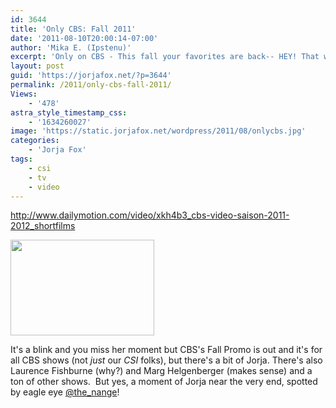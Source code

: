 ```yaml
---
id: 3644
title: 'Only CBS: Fall 2011'
date: '2011-08-10T20:00:14-07:00'
author: 'Mika E. (Ipstenu)'
excerpt: 'Only on CBS - This fall your favorites are back-- HEY! That was Jorja at the end!'
layout: post
guid: 'https://jorjafox.net/?p=3644'
permalink: /2011/only-cbs-fall-2011/
Views:
    - '478'
astra_style_timestamp_css:
    - '1634260027'
image: 'https://static.jorjafox.net/wordpress/2011/08/onlycbs.jpg'
categories:
    - 'Jorja Fox'
tags:
    - csi
    - tv
    - video
---
```


http://www.dailymotion.com/video/xkh4b3_cbs-video-saison-2011-2012_shortfilms

<span class="Apple-style-span" style="color: #444444; font-family: Georgia, 'Bitstream Charter', serif; font-size: 16px; line-height: 24px;"><img class="alignleft size-medium wp-image-3645" style="border-style: initial; border-color: initial;" title="onlycbs" src="//static.jorjafox.net/wordpress/2011/08/onlycbs-230x153.jpg" alt="" width="230" height="153" /></span>

It's a blink and you miss her moment but CBS's Fall Promo is out and it's for all CBS shows (not <em>just</em> our <em>CSI</em> folks), but there's a bit of Jorja. There's also Laurence Fishburne (why?) and Marg Helgenberger (makes sense) and a ton of other shows.  But yes, a moment of Jorja near the very end, spotted by eagle eye <a href="http://twitter.com/the_nange/status/101378493824253952">@the_nange</a>!